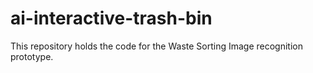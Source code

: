# ai-interactive-trash-bin

This repository holds the code for the Waste Sorting Image recognition prototype.


